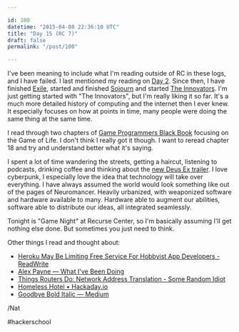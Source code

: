 ```yaml
---

id: 100
datetime: "2015-04-08 22:36:10 UTC"
title: "Day 15 (RC 7)"
draft: false
permalink: "/post/100"

---
```


I've been meaning to include what I'm reading outside of RC in these logs, and I have failed. I last mentioned my reading on [Day 2](https://writing.natwelch.com/post/87). Since then, I have finished [Exile](https://web.archive.org/web/20240119220014/https://www.goodreads.com/book/show/66678.Exile), started and finished [Sojourn](https://www.goodreads.com/book/show/66695.Sojourn) and started [The Innovators](https://www.goodreads.com/book/show/21856367-the-innovators). I'm just getting started with "The Innovators", but I'm really liking it so far. It's a much more detailed history of computing and the internet then I ever knew. It especially focuses on how at points in time, many people were doing the same thing at the same time.

I read through two chapters of [Game Programmers Black Book](https://web.archive.org/web/20161129030003/http://www.gamedev.net:80/page/resources/_/technical/graphics-programming-and-theory/graphics-programming-black-book-r1698) focusing on the Game of Life. I don't think I really got it though. I want to reread chapter 18 and try and understand better what it's saying.

I spent a lot of time wandering the streets, getting a haircut, listening to podcasts, drinking coffee and thinking about the [new Deus Ex trailer](https://www.youtube.com/watch?v=syywnSpIVok). I love cyberpunk, I especially love the idea that technology will take over everything. I have always assumed the world would look something like out of the pages of Neuromancer. Heavily urbanized, with weaponized software and hardware available to many. Hardware able to augment our abilities, software able to distribute our ideas, all integrated seamlessly.

Tonight is "Game Night" at Recurse Center, so I'm basically assuming I'll get nothing else done. But sometimes you just need to think.

Other things I read and thought about:

 - [Heroku May Be Limiting Free Service For Hobbyist App Developers - ReadWrite](https://web.archive.org/web/20170904034037/http://readwrite.com:80/2015/04/01/heroku-price-hike-rumor/)
 - [Alex Payne — What I've Been Doing](https://web.archive.org/web/20160324171904/http://al3x.net/2015/01/30/what-ive-been-doing.html)
 - [Things Routers Do: Network Address Translation - Some Random Idiot](https://web.archive.org/web/20160815044645/http://www.somerandomidiot.com:80/blog/2015/04/05/things-routers-do-network-address-translation/)
 - [Homeless Hotel • Hackaday.io](https://web.archive.org/web/20221206041020/http://hackaday.io/project/5124-homeless-hotel)
 - [Goodbye Bold Italic — Medium](https://medium.com/@jennifermaerz/goodbye-bold-italic-91bf9ca5c1a0)

/Nat

#hackerschool

